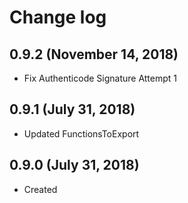 # Change log

## 0.9.2 (November 14, 2018)

- Fix Authenticode Signature Attempt 1

## 0.9.1 (July 31, 2018)

- Updated FunctionsToExport

## 0.9.0 (July 31, 2018)

- Created

